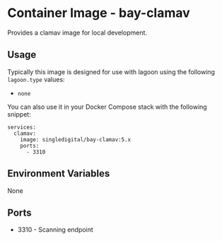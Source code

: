 # Container Image - bay-clamav

Provides a clamav image for local development.

## Usage

Typically this image is designed for use with lagoon using the following `lagoon.type` values:

- `none`

You can also use it in your Docker Compose stack with the following snippet:

```
services:
  clamav:
    image: singledigital/bay-clamav:5.x
    ports:
      - 3310
```

## Environment Variables

None

## Ports

- 3310 - Scanning endpoint
